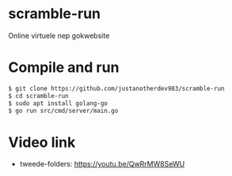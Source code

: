 # scramble-run

Online virtuele nep gokwebsite

# Compile and run

```bash
$ git clone https://github.com/justanotherdev983/scramble-run
$ cd scramble-run
$ sudo apt install golang-go
$ go run src/cmd/server/main.go
```
# Video link
-   tweede-folders: https://youtu.be/QwRrMW8SeWU